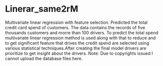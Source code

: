 # Linerar_same2rM
Multivariate linear regression with feature selection.
Predicted the total credit card spend of customers. The data contains the records of five thousands customers and morre than 100 drivers.
To predict the total spend multivariate linear regression method is used along with that to reduce and to get significant feature that drives the credit spend are selected using various statistical techniques.After creating the final model drivers are prioritize to get insight about the drivers.
Note: Due to copyrights issued I cannot upload the database files  here.
